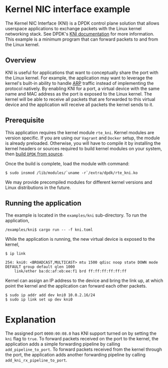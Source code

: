 # Kernel NIC interface example

The Kernel NIC Interface (KNI) is a DPDK control plane solution that allows userspace applications to exchange packets with the Linux kernel networking stack. See DPDK's [KNI documentation](https://doc.dpdk.org/guides/prog_guide/kernel_nic_interface.html) for more information. This example is a minimum program that can forward packets to and from the Linux kernel.

## Overview

KNI is useful for applications that want to conceptually share the port with the Linux kernel. For example, the application may want to leverage the kernel's built-in ability to handle [ARP](https://tools.ietf.org/html/rfc826) traffic instead of implementing the protocol natively. By enabling KNI for a port, a virtual device with the same name and MAC address as the port is exposed to the Linux kernel. The kernel will be able to receive all packets that are forwarded to this virtual device and the application will receive all packets the kernel sends to it.

## Prerequisite

This application requires the kernel module `rte_kni`. Kernel modules are version specific. If you are using our `Vagrant` and `Docker` setup, the module is already preloaded. Otherwise, you will have to compile it by installing the kernel headers or sources required to build kernel modules on your system, then [build `DPDK` from source](https://doc.dpdk.org/guides/linux_gsg/build_dpdk.html).

Once the build is complete, load the module with command:

```
$ sudo insmod /lib/modules/`uname -r`/extra/dpdk/rte_kni.ko
```

We may provide precompiled modules for different kernel versions and Linux distributions in the future. 

## Running the application

The example is located in the `examples/kni` sub-directory. To run the application,

```
/examples/kni$ cargo run -- -f kni.toml
```

While the application is running, the new virtual device is exposed to the kernel,

```
$ ip link

254: kni0: <BROADCAST,MULTICAST> mtu 1500 qdisc noop state DOWN mode DEFAULT group default qlen 1000
    link/ether ba:dc:af:eb:ee:f1 brd ff:ff:ff:ff:ff:ff
```

Kernel can assign an IP address to the device and bring the link up, at which point the kernel and the application can forward each other packets.

```
$ sudo ip addr add dev kni0 10.0.2.16/24
$ sudo ip link set up dev kni0
```

# Explanation

The assigned port `0000:00:08.0` has KNI support turned on by setting the `kni` flag to `true`. To forward packets received on the port to the kernel, the application adds a simple forwarding pipeline by calling `add_pipeline_to_port`. To forward packets received from the kernel through the port, the application adds another forwarding pipeline by calling `add_kni_rx_pipeline_to_port`.

